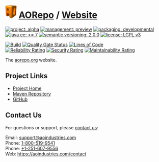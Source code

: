 # [<img src="ao-logo.png" alt="AO Logo" width="35" height="40">](https://github.com/ao-apps) [AORepo](https://github.com/ao-apps/aorepo) / [Website](https://github.com/ao-apps/aorepo-website)

[![project: alpha](https://aorepo.org/ao-badges/project-alpha.svg)](https://aoindustries.com/life-cycle#project-alpha)
[![management: preview](https://aorepo.org/ao-badges/management-preview.svg)](https://aoindustries.com/life-cycle#management-preview)
[![packaging: developmental](https://aorepo.org/ao-badges/packaging-developmental.svg)](https://aoindustries.com/life-cycle#packaging-developmental)  
[![java ee: &gt;= 7](https://aorepo.org/ao-badges/javaee-7.svg)](https://docs.oracle.com/javaee/7/api/)
[![semantic versioning: 2.0.0](https://aorepo.org/ao-badges/semver-2.0.0.svg)](http://semver.org/spec/v2.0.0.html)
[![license: LGPL v3](https://aorepo.org/ao-badges/license-lgpl-3.0.svg)](https://www.gnu.org/licenses/lgpl-3.0)

[![Build](https://github.com/ao-apps/aorepo-website/workflows/Build/badge.svg?branch=master)](https://github.com/ao-apps/aorepo-website/actions?query=workflow%3ABuild)
[![Quality Gate Status](https://sonarcloud.io/api/project_badges/measure?branch=master&project=org.aorepo%3Awebsite&metric=alert_status)](https://sonarcloud.io/dashboard?branch=master&id=org.aorepo%3Awebsite)
[![Lines of Code](https://sonarcloud.io/api/project_badges/measure?branch=master&project=org.aorepo%3Awebsite&metric=ncloc)](https://sonarcloud.io/component_measures?branch=master&id=org.aorepo%3Awebsite&metric=ncloc)  
[![Reliability Rating](https://sonarcloud.io/api/project_badges/measure?branch=master&project=org.aorepo%3Awebsite&metric=reliability_rating)](https://sonarcloud.io/component_measures?branch=master&id=org.aorepo%3Awebsite&metric=Reliability)
[![Security Rating](https://sonarcloud.io/api/project_badges/measure?branch=master&project=org.aorepo%3Awebsite&metric=security_rating)](https://sonarcloud.io/component_measures?branch=master&id=org.aorepo%3Awebsite&metric=Security)
[![Maintainability Rating](https://sonarcloud.io/api/project_badges/measure?branch=master&project=org.aorepo%3Awebsite&metric=sqale_rating)](https://sonarcloud.io/component_measures?branch=master&id=org.aorepo%3Awebsite&metric=Maintainability)

The [aorepo.org](https://aorepo.org/) website.

## Project Links
* [Project Home](https://aorepo.org/)
* [Maven Repository](https://aorepo.org/maven2/)
* [GitHub](https://github.com/ao-apps/aorepo-website)

## Contact Us
For questions or support, please [contact us](https://aoindustries.com/contact):

Email: [support@aoindustries.com](mailto:support@aoindustries.com)  
Phone: [1-800-519-9541](tel:1-800-519-9541)  
Phone: [+1-251-607-9556](tel:+1-251-607-9556)  
Web: https://aoindustries.com/contact
